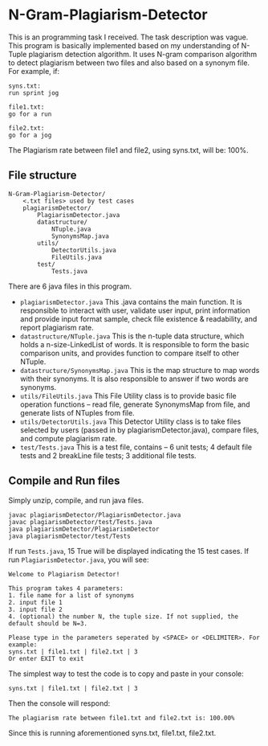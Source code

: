 # N-Gram-Plagiarism-Detector
This is an programming task I received. The task description was vague. This program is basically implemented based on my understanding of N-Tuple plagiarism detection algorithm. It uses N-gram comparison algorithm to detect plagiarism between two files and also based on a synonym file. For example, if:
```
syns.txt:
run sprint jog

file1.txt:
go for a run

file2.txt:
go for a jog
```

The Plagiarism rate between file1 and file2, using syns.txt, will be: 100%.

## File structure
```
N-Gram-Plagiarism-Detector/
	<.txt files> used by test cases
	plagiarismDetector/
		PlagiarismDetector.java
		datastructure/
			NTuple.java
			SynonymsMap.java
		utils/
			DetectorUtils.java
			FileUtils.java
		test/
			Tests.java
```

There are 6 java files in this program.
- ```plagiarismDetector.java```
This .java contains the main function. It is responsible to interact with user, validate user input, print information and provide input format sample, check file existence & readability, and report plagiarism rate.
- ```datastructure/NTuple.java```
This is the n-tuple data structure, which holds a n-size-LinkedList of words. It is responsible to form the basic comparison units, and provides function to compare itself to other NTuple.
- ```datastructure/SynonymsMap.java```
This is the map structure to map words with their synonyms. It is also responsible to answer if two words are synonyms.
- ```utils/FileUtils.java```
This File Utility class is to provide basic file operation functions – read file, generate SynonymsMap from file, and generate lists of NTuples from file.
- ```utils/DetectorUtils.java```
This Detector Utility class is to take files selected by users (passed in by plagiarismDetector.java), compare files, and compute plagiarism rate.
- ```test/Tests.java```
This is a test file, contains –
6 unit tests;
4 default file tests and 2 breakLine file tests;
3 additional file tests.

## Compile and Run files
Simply unzip, compile, and run java files.
```
javac plagiarismDetector/PlagiarismDetector.java
javac plagiarismDetector/test/Tests.java
java plagiarismDetector/PlagiarismDetector
java plagiarismDetector/test/Tests
```

If run `Tests.java`, 15 True will be displayed indicating the 15 test cases.
If run `PlagiarismDetector.java`, you will see:
```
Welcome to Plagiarism Detector!

This program takes 4 parameters:
1. file name for a list of synonyms
2. input file 1
3. input file 2
4. (optional) the number N, the tuple size. If not supplied, the default should be N=3.

Please type in the parameters seperated by <SPACE> or <DELIMITER>. For example:
syns.txt | file1.txt | file2.txt | 3
Or enter EXIT to exit
```
The simplest way to test the code is to copy and paste in your console:
```
syns.txt | file1.txt | file2.txt | 3
```
Then the console will respond:
```
The plagiarism rate between file1.txt and file2.txt is: 100.00%
```
Since this is running aforementioned syns.txt, file1.txt, file2.txt.
